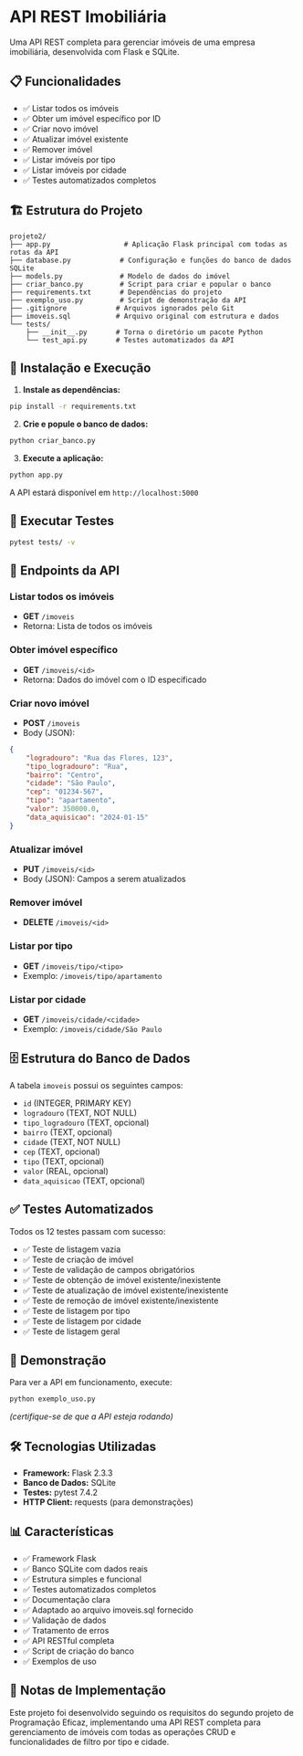 # API REST Imobiliária

Uma API REST completa para gerenciar imóveis de uma empresa imobiliária, desenvolvida com Flask e SQLite.

## 📋 Funcionalidades

- ✅ Listar todos os imóveis
- ✅ Obter um imóvel específico por ID
- ✅ Criar novo imóvel
- ✅ Atualizar imóvel existente
- ✅ Remover imóvel
- ✅ Listar imóveis por tipo
- ✅ Listar imóveis por cidade
- ✅ Testes automatizados completos

## 🏗️ Estrutura do Projeto

```
projeto2/
├── app.py                  # Aplicação Flask principal com todas as rotas da API
├── database.py            # Configuração e funções do banco de dados SQLite
├── models.py              # Modelo de dados do imóvel
├── criar_banco.py         # Script para criar e popular o banco
├── requirements.txt       # Dependências do projeto
├── exemplo_uso.py         # Script de demonstração da API
├── .gitignore            # Arquivos ignorados pelo Git
├── imoveis.sql           # Arquivo original com estrutura e dados
└── tests/
    ├── __init__.py       # Torna o diretório um pacote Python
    └── test_api.py       # Testes automatizados da API
```

## 🚀 Instalação e Execução

1. **Instale as dependências:**
```bash
pip install -r requirements.txt
```

2. **Crie e popule o banco de dados:**
```bash
python criar_banco.py
```

3. **Execute a aplicação:**
```bash
python app.py
```

A API estará disponível em `http://localhost:5000`

## 🧪 Executar Testes

```bash
pytest tests/ -v
```

## 📡 Endpoints da API

### Listar todos os imóveis
- **GET** `/imoveis`
- Retorna: Lista de todos os imóveis

### Obter imóvel específico
- **GET** `/imoveis/<id>`
- Retorna: Dados do imóvel com o ID especificado

### Criar novo imóvel
- **POST** `/imoveis`
- Body (JSON):
```json
{
    "logradouro": "Rua das Flores, 123",
    "tipo_logradouro": "Rua",
    "bairro": "Centro",
    "cidade": "São Paulo",
    "cep": "01234-567",
    "tipo": "apartamento",
    "valor": 350000.0,
    "data_aquisicao": "2024-01-15"
}
```

### Atualizar imóvel
- **PUT** `/imoveis/<id>`
- Body (JSON): Campos a serem atualizados

### Remover imóvel
- **DELETE** `/imoveis/<id>`

### Listar por tipo
- **GET** `/imoveis/tipo/<tipo>`
- Exemplo: `/imoveis/tipo/apartamento`

### Listar por cidade
- **GET** `/imoveis/cidade/<cidade>`
- Exemplo: `/imoveis/cidade/São Paulo`

## 🗄️ Estrutura do Banco de Dados

A tabela `imoveis` possui os seguintes campos:
- `id` (INTEGER, PRIMARY KEY)
- `logradouro` (TEXT, NOT NULL)
- `tipo_logradouro` (TEXT, opcional)
- `bairro` (TEXT, opcional)
- `cidade` (TEXT, NOT NULL)
- `cep` (TEXT, opcional)
- `tipo` (TEXT, opcional)
- `valor` (REAL, opcional)
- `data_aquisicao` (TEXT, opcional)

## ✅ Testes Automatizados

Todos os 12 testes passam com sucesso:
- ✅ Teste de listagem vazia
- ✅ Teste de criação de imóvel
- ✅ Teste de validação de campos obrigatórios
- ✅ Teste de obtenção de imóvel existente/inexistente
- ✅ Teste de atualização de imóvel existente/inexistente
- ✅ Teste de remoção de imóvel existente/inexistente
- ✅ Teste de listagem por tipo
- ✅ Teste de listagem por cidade
- ✅ Teste de listagem geral

## 🎯 Demonstração

Para ver a API em funcionamento, execute:
```bash
python exemplo_uso.py
```
*(certifique-se de que a API esteja rodando)*

## 🛠️ Tecnologias Utilizadas

- **Framework:** Flask 2.3.3
- **Banco de Dados:** SQLite
- **Testes:** pytest 7.4.2
- **HTTP Client:** requests (para demonstrações)

## 📊 Características

- ✅ Framework Flask
- ✅ Banco SQLite com dados reais
- ✅ Estrutura simples e funcional
- ✅ Testes automatizados completos
- ✅ Documentação clara
- ✅ Adaptado ao arquivo imoveis.sql fornecido
- ✅ Validação de dados
- ✅ Tratamento de erros
- ✅ API RESTful completa
- ✅ Script de criação do banco
- ✅ Exemplos de uso

## 📝 Notas de Implementação

Este projeto foi desenvolvido seguindo os requisitos do segundo projeto de Programação Eficaz, implementando uma API REST completa para gerenciamento de imóveis com todas as operações CRUD e funcionalidades de filtro por tipo e cidade.
